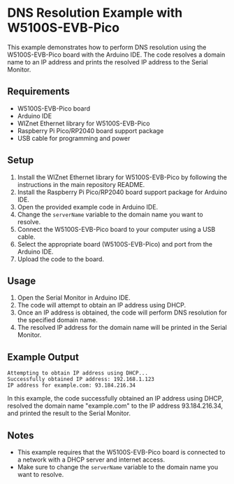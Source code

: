 # DNS Resolution Example with W5100S-EVB-Pico

This example demonstrates how to perform DNS resolution using the W5100S-EVB-Pico board with the Arduino IDE. The code resolves a domain name to an IP address and prints the resolved IP address to the Serial Monitor.

## Requirements

-   W5100S-EVB-Pico board
-   Arduino IDE
-   WIZnet Ethernet library for W5100S-EVB-Pico
-   Raspberry Pi Pico/RP2040 board support package
-   USB cable for programming and power

## Setup

1.  Install the WIZnet Ethernet library for W5100S-EVB-Pico by following the instructions in the main repository README.
2.  Install the Raspberry Pi Pico/RP2040 board support package for Arduino IDE.
3.  Open the provided example code in Arduino IDE.
4.  Change the `serverName` variable to the domain name you want to resolve.
5.  Connect the W5100S-EVB-Pico board to your computer using a USB cable.
6.  Select the appropriate board (W5100S-EVB-Pico) and port from the Arduino IDE.
7.  Upload the code to the board.

## Usage

1.  Open the Serial Monitor in Arduino IDE.
2.  The code will attempt to obtain an IP address using DHCP.
3.  Once an IP address is obtained, the code will perform DNS resolution for the specified domain name.
4.  The resolved IP address for the domain name will be printed in the Serial Monitor.

## Example Output

```
Attempting to obtain IP address using DHCP...
Successfully obtained IP address: 192.168.1.123
IP address for example.com: 93.184.216.34
```

In this example, the code successfully obtained an IP address using DHCP, resolved the domain name "example.com" to the IP address 93.184.216.34, and printed the result to the Serial Monitor.

## Notes

-   This example requires that the W5100S-EVB-Pico board is connected to a network with a DHCP server and internet access.
-   Make sure to change the `serverName` variable to the domain name you want to resolve.